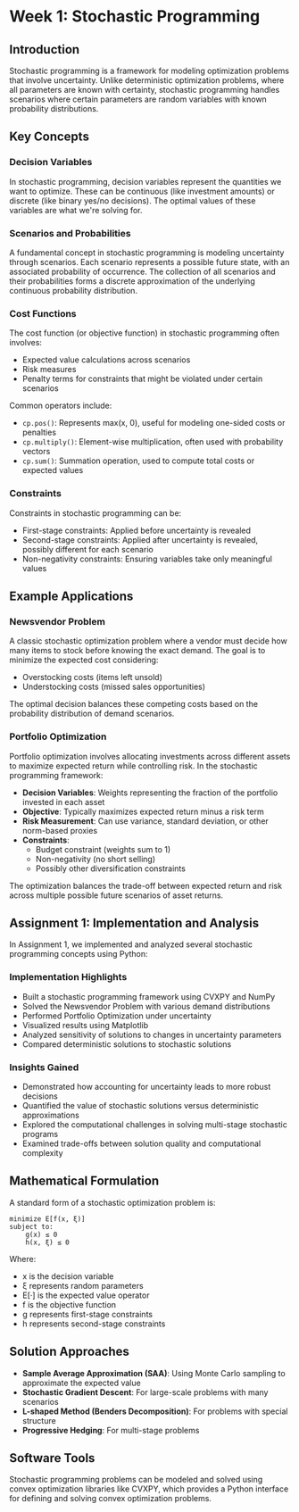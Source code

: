 # Week 1: Stochastic Programming

## Introduction
Stochastic programming is a framework for modeling optimization problems that involve uncertainty. Unlike deterministic optimization problems, where all parameters are known with certainty, stochastic programming handles scenarios where certain parameters are random variables with known probability distributions.

## Key Concepts

### Decision Variables
In stochastic programming, decision variables represent the quantities we want to optimize. These can be continuous (like investment amounts) or discrete (like binary yes/no decisions). The optimal values of these variables are what we're solving for.

### Scenarios and Probabilities
A fundamental concept in stochastic programming is modeling uncertainty through scenarios. Each scenario represents a possible future state, with an associated probability of occurrence. The collection of all scenarios and their probabilities forms a discrete approximation of the underlying continuous probability distribution.

### Cost Functions
The cost function (or objective function) in stochastic programming often involves:
- Expected value calculations across scenarios
- Risk measures
- Penalty terms for constraints that might be violated under certain scenarios

Common operators include:
- `cp.pos()`: Represents max(x, 0), useful for modeling one-sided costs or penalties
- `cp.multiply()`: Element-wise multiplication, often used with probability vectors
- `cp.sum()`: Summation operation, used to compute total costs or expected values

### Constraints
Constraints in stochastic programming can be:
- First-stage constraints: Applied before uncertainty is revealed
- Second-stage constraints: Applied after uncertainty is revealed, possibly different for each scenario
- Non-negativity constraints: Ensuring variables take only meaningful values

## Example Applications

### Newsvendor Problem
A classic stochastic optimization problem where a vendor must decide how many items to stock before knowing the exact demand. The goal is to minimize the expected cost considering:
- Overstocking costs (items left unsold)
- Understocking costs (missed sales opportunities)

The optimal decision balances these competing costs based on the probability distribution of demand scenarios.

### Portfolio Optimization
Portfolio optimization involves allocating investments across different assets to maximize expected return while controlling risk. In the stochastic programming framework:

- **Decision Variables**: Weights representing the fraction of the portfolio invested in each asset
- **Objective**: Typically maximizes expected return minus a risk term
- **Risk Measurement**: Can use variance, standard deviation, or other norm-based proxies
- **Constraints**: 
  - Budget constraint (weights sum to 1)
  - Non-negativity (no short selling)
  - Possibly other diversification constraints

The optimization balances the trade-off between expected return and risk across multiple possible future scenarios of asset returns.

## Assignment 1: Implementation and Analysis

In Assignment 1, we implemented and analyzed several stochastic programming concepts using Python:

### Implementation Highlights
- Built a stochastic programming framework using CVXPY and NumPy
- Solved the Newsvendor Problem with various demand distributions
- Performed Portfolio Optimization under uncertainty
- Visualized results using Matplotlib
- Analyzed sensitivity of solutions to changes in uncertainty parameters
- Compared deterministic solutions to stochastic solutions

### Insights Gained
- Demonstrated how accounting for uncertainty leads to more robust decisions
- Quantified the value of stochastic solutions versus deterministic approximations
- Explored the computational challenges in solving multi-stage stochastic programs
- Examined trade-offs between solution quality and computational complexity

## Mathematical Formulation
A standard form of a stochastic optimization problem is:

```
minimize E[f(x, ξ)]
subject to:
    g(x) ≤ 0
    h(x, ξ) ≤ 0
```

Where:
- x is the decision variable
- ξ represents random parameters
- E[·] is the expected value operator
- f is the objective function
- g represents first-stage constraints
- h represents second-stage constraints

## Solution Approaches
- **Sample Average Approximation (SAA)**: Using Monte Carlo sampling to approximate the expected value
- **Stochastic Gradient Descent**: For large-scale problems with many scenarios
- **L-shaped Method (Benders Decomposition)**: For problems with special structure
- **Progressive Hedging**: For multi-stage problems

## Software Tools
Stochastic programming problems can be modeled and solved using convex optimization libraries like CVXPY, which provides a Python interface for defining and solving convex optimization problems.